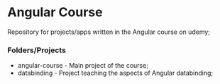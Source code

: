 # Angular Course
Repository for projects/apps written in the Angular course on udemy;

### Folders/Projects
 - angular-course - Main project of the course;
 - databinding - Project teaching the aspects of Angular databinding;
